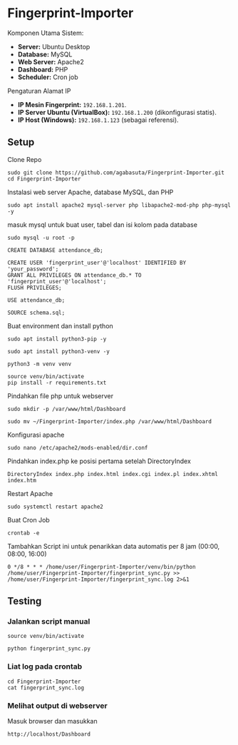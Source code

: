 # Fingerprint-Importer

Komponen Utama Sistem:

- **Server:** Ubuntu Desktop
- **Database:** MySQL
- **Web Server:** Apache2
- **Dashboard:** PHP
- **Scheduler:** Cron job

Pengaturan Alamat IP

- **IP Mesin Fingerprint:** `192.168.1.201`.
- **IP Server Ubuntu (VirtualBox):** `192.168.1.200` (dikonfigurasi statis).
- **IP Host (Windows):** `192.168.1.123` (sebagai referensi).

## Setup 

Clone Repo
```
sudo git clone https://github.com/agabasuta/Fingerprint-Importer.git
cd Fingerprint-Importer
```
Instalasi web server Apache, database MySQL, dan PHP
```
sudo apt install apache2 mysql-server php libapache2-mod-php php-mysql -y
```

masuk mysql untuk buat user, tabel dan isi kolom pada database
```
sudo mysql -u root -p
```
```
CREATE DATABASE attendance_db;
```
```
CREATE USER 'fingerprint_user'@'localhost' IDENTIFIED BY 'your_password';
GRANT ALL PRIVILEGES ON attendance_db.* TO 'fingerprint_user'@'localhost';
FLUSH PRIVILEGES;
```
```
USE attendance_db;

SOURCE schema.sql;
```

Buat environment dan install python

```
sudo apt install python3-pip -y
```
```
sudo apt install python3-venv -y
```
```
python3 -m venv venv

source venv/bin/activate
pip install -r requirements.txt
```
Pindahkan file php untuk webserver
```
sudo mkdir -p /var/www/html/Dashboard
```
```
sudo mv ~/Fingerprint-Importer/index.php /var/www/html/Dashboard
```

Konfigurasi apache
```
sudo nano /etc/apache2/mods-enabled/dir.conf

```
Pindahkan index.php ke posisi pertama setelah DirectoryIndex
```
DirectoryIndex index.php index.html index.cgi index.pl index.xhtml index.htm
```

Restart Apache
```
sudo systemctl restart apache2
```
Buat Cron Job
```
crontab -e
```
Tambahkan Script ini untuk penarikkan data automatis per 8 jam (00:00, 08:00, 16:00)
```
0 */8 * * * /home/user/Fingerprint-Importer/venv/bin/python /home/user/Fingerprint-Importer/fingerprint_sync.py >> /home/user/Fingerprint-Importer/fingerprint_sync.log 2>&1
```

## Testing

### Jalankan script manual
```
source venv/bin/activate
```
```
python fingerprint_sync.py
```

### Liat log pada crontab
```
cd Fingerprint-Importer
cat fingerprint_sync.log
```

### Melihat output di webserver
Masuk browser dan masukkan
```
http://localhost/Dashboard
```

